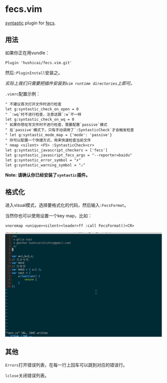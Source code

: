 # fecs.vim

[syntastic](https://github.com/scrooloose/syntastic) plugin for [fecs](https://github.com/ecomfe/fecs).

## 用法

如果你正在用vundle：

```viml
Plugin 'hushicai/fecs.vim.git'
```

然后`:PluginInstall`安装之。

_实际上我们只需要把插件安装到`vim runtime directories`上即可。_

`.vimrc`配置示例：

```viml
" 不建议首次打开文件时进行检查
let g:syntastic_check_on_open = 0
" `:wq`时不进行检查，注意这跟`:w`不一样
let g:syntastic_check_on_wq = 0
" 如果你想在写文件时不进行检查，需要配置`passive`模式
" 在`passive`模式下，只有手动调用了`:SyntasticCheck`才会触发检查
" let g:syntastic_mode_map = {'mode': 'passive'} 
" 你可以配置一个快捷方式，用来快速检查当前文件
" nmap <silent> <F5> :SyntasticCheck<cr>
let g:syntastic_javascript_checkers = ['fecs']
let g:syntastic_javascript_fecs_args = "--reporter=baidu"
let g:syntastic_error_symbol = "✗"
let g:syntastic_warning_symbol = "⚠"
```

__Note: 请确认你已经安装了`syntastic`插件。__

## 格式化

进入visual模式，选择要格式化的代码，然后输入`:FecsFormat`。

当然你也可以使用设置一个key map，比如：

```viml
vnoremap <unique><silent><leader>ff :call FecsFormat()<CR>
```

![](./screenshots/1.gif)

## 其他

`Errors`打开错误列表，在每一行上回车可以跳到对应的错误行。

`lclose`关闭错误列表。

